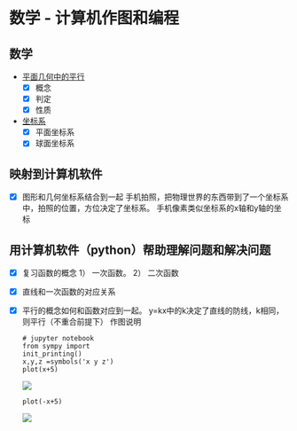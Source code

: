 # 数学 - 计算机作图和编程
## 数学
  - [平面几何中的平行]()
    - [x] 概念
    - [x] 判定
    - [x] 性质
  - [坐标系]()
    - [x] 平面坐标系
    - [x] 球面坐标系
## 映射到计算机软件
- [x] 图形和几何坐标系结合到一起
  手机拍照，把物理世界的东西带到了一个坐标系中，拍照的位置，方位决定了坐标系。
  手机像素类似坐标系的x轴和y轴的坐标
## 用计算机软件（python）帮助理解问题和解决问题
- [x] 复习函数的概念
  1） 一次函数。
  2） 二次函数
- [x] 直线和一次函数的对应关系
- [x] 平行的概念如何和函数对应到一起。
  y=kx中的k决定了直线的防线，k相同，则平行（不重合前提下）
  作图说明
  ```
  # jupyter notebook
  from sympy import
  init_printing()
  x,y,z =symbols('x y z')
  plot(x+5)
  ```
  ![](https://i.imgur.com/HNyoGac.png)
  ```
  plot(-x+5)
  ```
  ![](https://i.imgur.com/fqJh9vb.png)

  